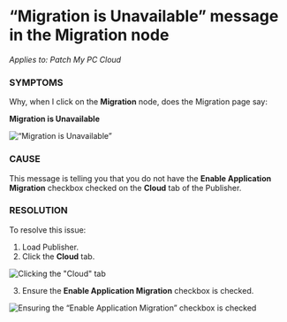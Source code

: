# “Migration is Unavailable” message in the Migration node

_Applies to: Patch My PC Cloud_

### SYMPTOMS

Why, when I click on the **Migration** node, does the Migration page say:

**Migration is Unavailable**

![“Migration is Unavailable”](/_images/image-%282718%29.png-"\"Migration-is-Unavailable\"" "“Migration is Unavailable”")

### CAUSE

This message is telling you that you do not have the **Enable Application Migration** checkbox checked on the **Cloud** tab of the Publisher.

### RESOLUTION

To resolve this issue:

1. Load Publisher.
2. Click the **Cloud** tab.

![Clicking the &#x22;Cloud&#x22; tab](/_images/image-%282719%29.png-"Clicking-the-&#x22;Cloud&#x22;-tab" "Clicking the &#x22;Cloud&#x22; tab")

3. Ensure the **Enable Application Migration** checkbox is checked.

![Ensuring the “Enable Application Migration” checkbox is checked](/_images/image-%282720%29.png-"Ensuring-the-\"Enable-Application-Migration\"-checkbox-is-checked" "Ensuring the “Enable Application Migration” checkbox is checked")
